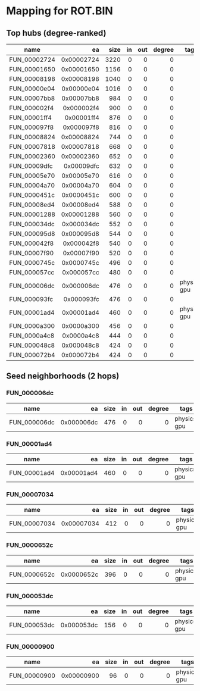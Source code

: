 # Mapping for ROT.BIN

## Top hubs (degree-ranked)

| name | ea | size | in | out | degree | tags |
|---|---:|---:|---:|---:|---:|---|
| FUN_00002724 | 0x00002724 | 3220 | 0 | 0 | 0 |  |
| FUN_00001650 | 0x00001650 | 1156 | 0 | 0 | 0 |  |
| FUN_00008198 | 0x00008198 | 1040 | 0 | 0 | 0 |  |
| FUN_00000e04 | 0x00000e04 | 1016 | 0 | 0 | 0 |  |
| FUN_00007bb8 | 0x00007bb8 | 984 | 0 | 0 | 0 |  |
| FUN_000002f4 | 0x000002f4 | 900 | 0 | 0 | 0 |  |
| FUN_00001ff4 | 0x00001ff4 | 876 | 0 | 0 | 0 |  |
| FUN_000097f8 | 0x000097f8 | 816 | 0 | 0 | 0 |  |
| FUN_00008824 | 0x00008824 | 744 | 0 | 0 | 0 |  |
| FUN_00007818 | 0x00007818 | 668 | 0 | 0 | 0 |  |
| FUN_00002360 | 0x00002360 | 652 | 0 | 0 | 0 |  |
| FUN_00009dfc | 0x00009dfc | 632 | 0 | 0 | 0 |  |
| FUN_00005e70 | 0x00005e70 | 616 | 0 | 0 | 0 |  |
| FUN_00004a70 | 0x00004a70 | 604 | 0 | 0 | 0 |  |
| FUN_0000451c | 0x0000451c | 600 | 0 | 0 | 0 |  |
| FUN_00008ed4 | 0x00008ed4 | 588 | 0 | 0 | 0 |  |
| FUN_00001288 | 0x00001288 | 560 | 0 | 0 | 0 |  |
| FUN_000034dc | 0x000034dc | 552 | 0 | 0 | 0 |  |
| FUN_000095d8 | 0x000095d8 | 544 | 0 | 0 | 0 |  |
| FUN_000042f8 | 0x000042f8 | 540 | 0 | 0 | 0 |  |
| FUN_00007f90 | 0x00007f90 | 520 | 0 | 0 | 0 |  |
| FUN_0000745c | 0x0000745c | 496 | 0 | 0 | 0 |  |
| FUN_000057cc | 0x000057cc | 480 | 0 | 0 | 0 |  |
| FUN_000006dc | 0x000006dc | 476 | 0 | 0 | 0 | physics, gpu |
| FUN_000093fc | 0x000093fc | 476 | 0 | 0 | 0 |  |
| FUN_00001ad4 | 0x00001ad4 | 460 | 0 | 0 | 0 | physics, gpu |
| FUN_0000a300 | 0x0000a300 | 456 | 0 | 0 | 0 |  |
| FUN_0000a4c8 | 0x0000a4c8 | 444 | 0 | 0 | 0 |  |
| FUN_000048c8 | 0x000048c8 | 424 | 0 | 0 | 0 |  |
| FUN_000072b4 | 0x000072b4 | 424 | 0 | 0 | 0 |  |

## Seed neighborhoods (2 hops)

### FUN_000006dc

| name | ea | size | in | out | degree | tags |
|---|---:|---:|---:|---:|---:|---|
| FUN_000006dc | 0x000006dc | 476 | 0 | 0 | 0 | physics, gpu |

### FUN_00001ad4

| name | ea | size | in | out | degree | tags |
|---|---:|---:|---:|---:|---:|---|
| FUN_00001ad4 | 0x00001ad4 | 460 | 0 | 0 | 0 | physics, gpu |

### FUN_00007034

| name | ea | size | in | out | degree | tags |
|---|---:|---:|---:|---:|---:|---|
| FUN_00007034 | 0x00007034 | 412 | 0 | 0 | 0 | physics, gpu |

### FUN_0000652c

| name | ea | size | in | out | degree | tags |
|---|---:|---:|---:|---:|---:|---|
| FUN_0000652c | 0x0000652c | 396 | 0 | 0 | 0 | physics, gpu |

### FUN_000053dc

| name | ea | size | in | out | degree | tags |
|---|---:|---:|---:|---:|---:|---|
| FUN_000053dc | 0x000053dc | 156 | 0 | 0 | 0 | physics, gpu |

### FUN_00000900

| name | ea | size | in | out | degree | tags |
|---|---:|---:|---:|---:|---:|---|
| FUN_00000900 | 0x00000900 | 96 | 0 | 0 | 0 | physics, gpu |
